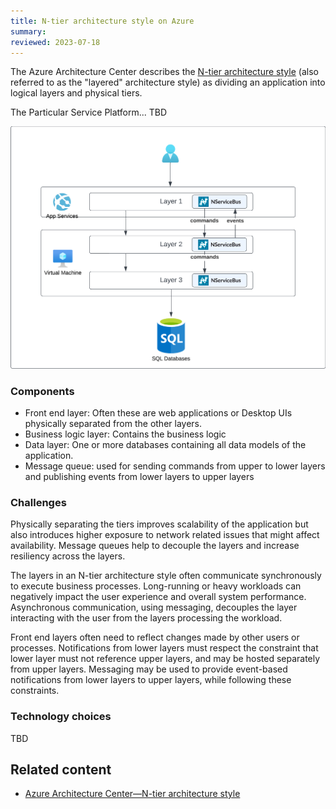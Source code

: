 ```yaml
---
title: N-tier architecture style on Azure
summary:
reviewed: 2023-07-18
---
```


The Azure Architecture Center describes the [N-tier architecture style](https://learn.microsoft.com/en-us/azure/architecture/guide/architecture-styles/microservices) (also referred to as the "layered" architecture style) as dividing an application into logical layers and physical tiers.

The Particular Service Platform... TBD

![](azure-layered-architecture.png)

### Components

* Front end layer: Often these are web applications or Desktop UIs physically separated from the other layers.
* Business logic layer: Contains the business logic
* Data layer: One or more databases containing all data models of the application.
* Message queue: used for sending commands from upper to lower layers and publishing events from lower layers to upper layers

### Challenges

Physically separating the tiers improves scalability of the application but also introduces higher exposure to network related issues that might affect availability. Message queues help to decouple the layers and increase resiliency across the layers.

The layers in an N-tier architecture style often communicate synchronously to execute business processes. Long-running or heavy workloads can negatively impact the user experience and overall system performance. Asynchronous communication, using messaging, decouples the layer interacting with the user from the layers processing the workload.

Front end layers often need to reflect changes made by other users or processes. Notifications from lower layers must respect the constraint that lower layer must not reference upper layers, and may be hosted separately from upper layers. Messaging may be used to provide event-based notifications from lower layers to upper layers, while following these constraints.

### Technology choices

TBD

## Related content

* [Azure Architecture Center—N-tier architecture style](https://learn.microsoft.com/en-us/azure/architecture/guide/architecture-styles/n-tier)
